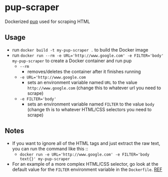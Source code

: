 # pup-scraper
Dockerized [pup](https://github.com/ericchiang/pup) used for scraping HTML

## Usage
- run `docker build -t my-pup-scraper .` to build the Docker image
- run `docker run --rm -e URL='http://www.google.com' -e FILTER='body' my-pup-scraper` to create a Docker container and run pup
  - `--rm`
    - removes/deletes the container after it finishes running
  - `-e URL='http://www.google.com`
    - sets an environment variable named `URL` to the value `http://www.google.com` (change this to whatever url you need to scrape)
  - `-e FILTER='body'`
    - sets an environment variable named `FILTER` to the value `body` (change th is to whatever HTML/CSS selectors you need to scrape)
## Notes
- If you want to ignore all of the HTML tags and just extract the raw text, you can run the command like this ::
  - `docker run -e URL='http://www.google.com' -e FILTER='body text{}' my-pup-scraper`
- For an example of a more complex HTML/CSS selector, go look at the default value for the `FILTER` environment variable in the `Dockerfile`. [REF](https://github.com/jw81/pup-scraper/blob/main/Dockerfile#L9)
